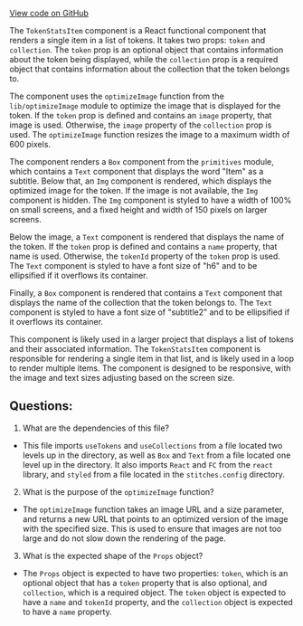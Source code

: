 [View code on GitHub](zoo-labs/zoo/blob/master/ui/src/modal/bid/TokenStatsItem.tsx)

The `TokenStatsItem` component is a React functional component that renders a single item in a list of tokens. It takes two props: `token` and `collection`. The `token` prop is an optional object that contains information about the token being displayed, while the `collection` prop is a required object that contains information about the collection that the token belongs to.

The component uses the `optimizeImage` function from the `lib/optimizeImage` module to optimize the image that is displayed for the token. If the `token` prop is defined and contains an `image` property, that image is used. Otherwise, the `image` property of the `collection` prop is used. The `optimizeImage` function resizes the image to a maximum width of 600 pixels.

The component renders a `Box` component from the `primitives` module, which contains a `Text` component that displays the word "Item" as a subtitle. Below that, an `Img` component is rendered, which displays the optimized image for the token. If the image is not available, the `Img` component is hidden. The `Img` component is styled to have a width of 100% on small screens, and a fixed height and width of 150 pixels on larger screens.

Below the image, a `Text` component is rendered that displays the name of the token. If the `token` prop is defined and contains a `name` property, that name is used. Otherwise, the `tokenId` property of the `token` prop is used. The `Text` component is styled to have a font size of "h6" and to be ellipsified if it overflows its container.

Finally, a `Box` component is rendered that contains a `Text` component that displays the name of the collection that the token belongs to. The `Text` component is styled to have a font size of "subtitle2" and to be ellipsified if it overflows its container.

This component is likely used in a larger project that displays a list of tokens and their associated information. The `TokenStatsItem` component is responsible for rendering a single item in that list, and is likely used in a loop to render multiple items. The component is designed to be responsive, with the image and text sizes adjusting based on the screen size.
## Questions: 
 1. What are the dependencies of this file?
- This file imports `useTokens` and `useCollections` from a file located two levels up in the directory, as well as `Box` and `Text` from a file located one level up in the directory. It also imports `React` and `FC` from the `react` library, and `styled` from a file located in the `stitches.config` directory.

2. What is the purpose of the `optimizeImage` function?
- The `optimizeImage` function takes an image URL and a size parameter, and returns a new URL that points to an optimized version of the image with the specified size. This is used to ensure that images are not too large and do not slow down the rendering of the page.

3. What is the expected shape of the `Props` object?
- The `Props` object is expected to have two properties: `token`, which is an optional object that has a `token` property that is also optional, and `collection`, which is a required object. The `token` object is expected to have a `name` and `tokenId` property, and the `collection` object is expected to have a `name` property.